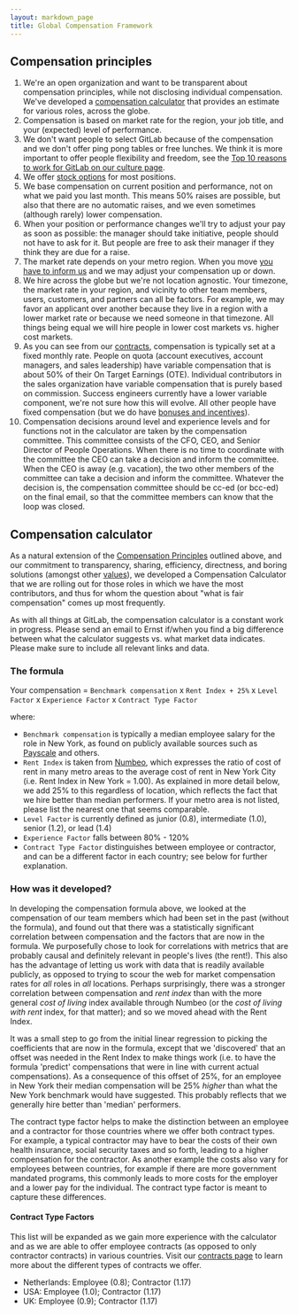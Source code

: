 ```yaml
---
layout: markdown_page
title: Global Compensation Framework
---
```



## Compensation principles

1. We're an open organization and want to be transparent about compensation principles, while not disclosing individual compensation. We've developed a [compensation calculator](#compensation-calculator) that provides an estimate for various roles, across the globe.
1. Compensation is based on market rate for the region, your job title, and your (expected) level of performance.
1. We don't want people to select GitLab because of the compensation and we don't offer ping pong tables or free lunches. We think it is more important to offer people flexibility and freedom, see the [Top 10 reasons to work for GitLab on our culture page](/culture/#advantages/).
1. We offer [stock options](/handbook/stock-options/) for most positions.
1. We base compensation on current position and performance, not on what we paid you last month. This means 50% raises are possible, but also that there are no automatic raises, and we even sometimes (although rarely) lower compensation.
1. When your position or performance changes we'll try to adjust your pay as soon as possible: the manager should take initiative, people should not have to ask for it. But people are free to ask their manager if they think they are due for a raise.
1. The market rate depends on your metro region. When you move [you have to inform us](#relocation) and we may adjust your compensation up or down.
1. We hire across the globe but we're not location agnostic. Your timezone, the market rate in your region, and vicinity to other team members, users, customers, and partners can all be factors. For example, we may favor an applicant over another because they live in a region with a lower market rate or because we need someone in that timezone. All things being equal we will hire people in lower cost markets vs. higher cost markets.
1. As you can see from our [contracts](/handbook/contracts/), compensation is typically set at a fixed monthly rate. People on quota (account executives, account managers, and sales leadership) have variable compensation that is about 50% of their On Target Earnings (OTE). Individual contributors in the sales organization have variable compensation that is purely based on commission. Success engineers currently have a lower variable component, we're not sure how this will evolve. All other people have fixed compensation (but we do have [bonuses and incentives](/handbook/#incentives)).
1. Compensation decisions around level and experience levels and for functions not in the calculator are taken by the compensation committee<a name="compensation-committee"></a>. This committee consists of the CFO, CEO, and Senior Director of People Operations. When there is no time to coordinate with the committee the CEO can take a decision and inform the committee. When the CEO is away (e.g. vacation), the two other members of the committee can take a decision and inform the committee. Whatever the decision is, the compensation committee should be cc-ed (or bcc-ed) on the final email, so that the committee members can know that the loop was closed.

## Compensation calculator

As a natural extension of the [Compensation Principles](#compensation-principles) outlined above, and our commitment to transparency, sharing, efficiency, directness, and boring solutions (amongst other [values](/handbook/people-operations/#values)), we developed a Compensation Calculator that we are rolling out for those roles in which we have the most contributors, and thus for whom the question about "what is fair compensation" comes up most frequently.

As with all things at GitLab, the compensation calculator is a constant work in progress. Please send an email to Ernst if/when you find a big difference between what the calculator suggests vs. what market data indicates. Please make sure to include all relevant links and data.

### The formula

Your compensation = `Benchmark compensation` x `Rent Index + 25%` x `Level Factor` x `Experience Factor` x `Contract Type Factor`

where:

- `Benchmark compensation` is typically a median employee salary for the role in New York, as found on publicly available sources such as [Payscale](http://www.payscale.com) and others.
- `Rent Index` is taken from [Numbeo](https://www.numbeo.com/cost-of-living/rankings.jsp), which expresses the ratio of cost of rent in many metro areas to the average cost of rent in New York City (i.e. Rent Index in New York = 1.00). As explained in more detail below, we add 25% to this regardless of location, which reflects the fact that we hire better than median performers. If your metro area is not listed, please list the nearest one that seems comparable.
- `Level Factor` is currently defined as junior (0.8), intermediate (1.0), senior (1.2), or lead (1.4)
- `Experience Factor` falls between 80% - 120%
- `Contract Type Factor` distinguishes between employee or contractor, and can be a different factor in each country; see below for further explanation.

### How was it developed?

In developing the compensation formula above, we looked at the compensation of our team members which had been set in the past (without the formula), and found out that there was a statistically significant correlation between compensation and the factors that are now in the formula. We purposefully chose to look for correlations with metrics that are probably causal and definitely relevant in people's lives (the rent!). This also has the advantage of letting us work with data that is readily available publicly, as opposed to trying to scour the web for market compensation rates for _all_ roles in _all_ locations. Perhaps surprisingly, there was a stronger correlation between compensation and _rent index_ than with the more general _cost of living_ index available through Numbeo (or the _cost of living with rent_ index, for that matter); and so we moved ahead with the Rent Index.

It was a small step to go from the initial linear regression to picking the coefficients that are now in the formula, except that we 'discovered' that an offset was needed in the Rent Index to make things work (i.e. to have the formula 'predict' compensations that were in line with current actual compensations). As a consequence of this offset of 25%, for an employee in New York their median compensation will be 25% _higher_ than what the New York benchmark would have suggested. This probably reflects that we generally hire better than 'median' performers.

The contract type factor helps to make the distinction between an employee and a contractor for those countries where we offer both contract types. For example, a typical contractor may have to bear the costs of their own health insurance, social security taxes and so forth, leading to a higher compensation for the contractor. As another example the costs also vary for employees between countries, for example if there are more government mandated programs, this commonly leads to more costs for the employer and a lower pay for the individual. The contract type factor is meant to capture these differences.

#### Contract Type Factors

This list will be expanded as we gain more experience with the calculator and as we are able to offer employee contracts (as opposed to only contractor contracts) in various countries. Visit our [contracts page](https://about.gitlab.com/handbook/contracts/) to learn more about the different types of contracts we offer.

- Netherlands: Employee (0.8); Contractor (1.17)
- USA: Employee (1.0); Contractor (1.17)
- UK: Employee (0.9); Contractor (1.17)
